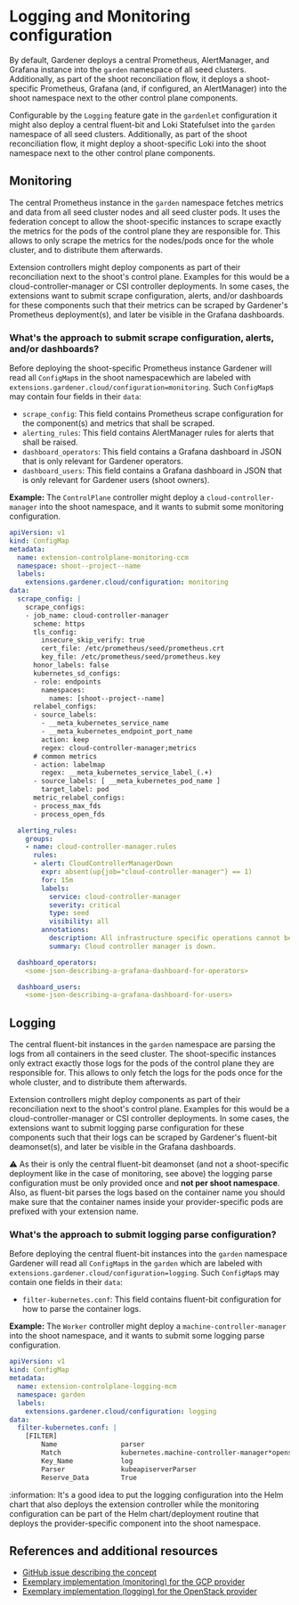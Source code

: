 # Logging and Monitoring configuration

By default, Gardener deploys a central Prometheus, AlertManager, and Grafana instance into the `garden` namespace of all seed clusters.
Additionally, as part of the shoot reconciliation flow, it deploys a shoot-specific Prometheus, Grafana (and, if configured, an AlertManager) into the shoot namespace next to the other control plane components.

Configurable by the `Logging` feature gate in the `gardenlet` configuration it might also deploy a central fluent-bit and Loki Statefulset into the `garden` namespace of all seed clusters.
Additionally, as part of the shoot reconciliation flow, it might deploy a shoot-specific Loki into the shoot namespace next to the other control plane components.

## Monitoring

The central Prometheus instance in the `garden` namespace fetches metrics and data from all seed cluster nodes and all seed cluster pods.
It uses the federation concept to allow the shoot-specific instances to scrape exactly the metrics for the pods of the control plane they are responsible for.
This allows to only scrape the metrics for the nodes/pods once for the whole cluster, and to distribute them afterwards.

Extension controllers might deploy components as part of their reconciliation next to the shoot's control plane.
Examples for this would be a cloud-controller-manager or CSI controller deployments.
In some cases, the extensions want to submit scrape configuration, alerts, and/or dashboards for these components such that their metrics can be scraped by Gardener's Prometheus deployment(s), and later be visible in the Grafana dashboards.

### What's the approach to submit scrape configuration, alerts, and/or dashboards?

Before deploying the shoot-specific Prometheus instance Gardener will read all `ConfigMap`s in the shoot namespacewhich are labeled with `extensions.gardener.cloud/configuration=monitoring`.
Such `ConfigMap`s may contain four fields in their `data`:

* `scrape_config`: This field contains Prometheus scrape configuration for the component(s) and metrics that shall be scraped.
* `alerting_rules`: This field contains AlertManager rules for alerts that shall be raised.
* `dashboard_operators`: This field contains a Grafana dashboard in JSON that is only relevant for Gardener operators.
* `dashboard_users`: This field contains a Grafana dashboard in JSON that is only relevant for Gardener users (shoot owners).

**Example:** The `ControlPlane` controller might deploy a `cloud-controller-manager` into the shoot namespace, and it wants to submit some monitoring configuration.

```yaml
apiVersion: v1
kind: ConfigMap
metadata:
  name: extension-controlplane-monitoring-ccm
  namespace: shoot--project--name
  labels:
    extensions.gardener.cloud/configuration: monitoring
data:
  scrape_config: |
    scrape_configs:
    - job_name: cloud-controller-manager
      scheme: https
      tls_config:
        insecure_skip_verify: true
        cert_file: /etc/prometheus/seed/prometheus.crt
        key_file: /etc/prometheus/seed/prometheus.key
      honor_labels: false
      kubernetes_sd_configs:
      - role: endpoints
        namespaces:
          names: [shoot--project--name]
      relabel_configs:
      - source_labels:
        - __meta_kubernetes_service_name
        - __meta_kubernetes_endpoint_port_name
        action: keep
        regex: cloud-controller-manager;metrics
      # common metrics
      - action: labelmap
        regex: __meta_kubernetes_service_label_(.+)
      - source_labels: [ __meta_kubernetes_pod_name ]
        target_label: pod
      metric_relabel_configs:
      - process_max_fds
      - process_open_fds

  alerting_rules:
    groups:
    - name: cloud-controller-manager.rules
      rules:
      - alert: CloudControllerManagerDown
        expr: absent(up{job="cloud-controller-manager"} == 1)
        for: 15m
        labels:
          service: cloud-controller-manager
          severity: critical
          type: seed
          visibility: all
        annotations:
          description: All infrastructure specific operations cannot be completed (e.g. creating load balancers or persistent volumes).
          summary: Cloud controller manager is down.

  dashboard_operators:
    <some-json-describing-a-grafana-dashboard-for-operators>

  dashboard_users:
    <some-json-describing-a-grafana-dashboard-for-users>
```

## Logging

The central fluent-bit instances in the `garden` namespace are parsing the logs from all containers in the seed cluster.
The shoot-specific instances only extract exactly those logs for the pods of the control plane they are responsible for.
This allows to only fetch the logs for the pods once for the whole cluster, and to distribute them afterwards.

Extension controllers might deploy components as part of their reconciliation next to the shoot's control plane.
Examples for this would be a cloud-controller-manager or CSI controller deployments.
In some cases, the extensions want to submit logging parse configuration for these components such that their logs can be scraped by Gardener's fluent-bit deamonset(s), and later be visible in the Grafana dashboards.

:warning: As their is only the central fluent-bit deamonset (and not a shoot-specific deployment like in the case of monitoring, see above) the logging parse configuration must be only provided once and **not per shoot namespace**.
Also, as fluent-bit parses the logs based on the container name you should make sure that the container names inside your provider-specific pods are prefixed with your extension name.

### What's the approach to submit logging parse configuration?

Before deploying the central fluent-bit instances into the `garden` namespace Gardener will read all `ConfigMap`s in the `garden` which are labeled with `extensions.gardener.cloud/configuration=logging`.
Such `ConfigMap`s may contain one fields in their `data`:

* `filter-kubernetes.conf`: This field contains fluent-bit configuration for how to parse the container logs.

**Example:** The `Worker` controller might deploy a `machine-controller-manager` into the shoot namespace, and it wants to submit some logging parse configuration.

```yaml
apiVersion: v1
kind: ConfigMap
metadata:
  name: extension-controlplane-logging-mcm
  namespace: garden
  labels:
    extensions.gardener.cloud/configuration: logging
data:
  filter-kubernetes.conf: |
    [FILTER]
        Name                parser
        Match               kubernetes.machine-controller-manager*openstack-machine-controller-manager*
        Key_Name            log
        Parser              kubeapiserverParser
        Reserve_Data        True
```

:information: It's a good idea to put the logging configuration into the Helm chart that also deploys the extension controller while the monitoring configuration can be part of the Helm chart/deployment routine that deploys the provider-specific component into the shoot namespace.

## References and additional resources

* [GitHub issue describing the concept](https://github.com/gardener/gardener/issues/1351)
* [Exemplary implementation (monitoring) for the GCP provider](https://github.com/gardener/gardener-extension-provider-gcp/blob/master/charts/internal/seed-controlplane/charts/cloud-controller-manager/templates/configmap-monitoring.yaml)
* [Exemplary implementation (logging) for the OpenStack provider](https://github.com/gardener/gardener-extension-provider-openstack/blob/master/charts/gardener-extension-provider-openstack/templates/configmap-logging.yaml)
